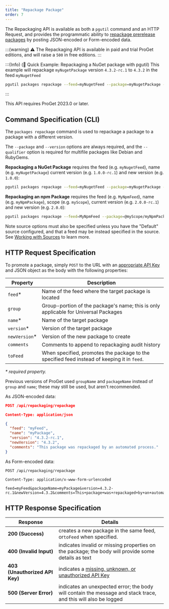 ```yaml
---
title: "Repackage Package"
order: 7
---
```


The Repackaging API is available as both a `pgutil` command and an HTTP Request, and provides the programmatic ability to [repackage prerelease packages](/docs/proget/packages/repackaging) by posting JSON-encoded or Form-encoded data.

:::(warning) 
⚠ The Repackaging API is available in paid and trial ProGet editions, and will raise a `500` in free editions.
:::

:::(Info) (🚀 Quick Example: Repackaging a NuGet package with pgutil)
This example will repackage `myNugetPackage` version `4.3.2-rc.1` to `4.3.2` in the feed `myNugetFeed`

```bash
pgutil packages repackage --feed=myNugetFeed --package=myNugetPackage --version=4.3.2-rc.1 --new-version=4.3.2
```
:::

This API requires ProGet 2023.0 or later.

## Command Specification (CLI)
The `packages repackage` command is used to repackage a package to a package with a different version.

The `--package` and `--version` options are always required, and the `--qualifier` option is required for multifile packages like Debian and RubyGems.

**Repackaging a NuGet Package** requires the feed (e.g. `myNugetFeed`), name (e.g. `myNugetPackage`) current version (e.g. `1.0.0-rc.1`) and new version (e.g. `1.0.0`):

```bash
pgutil packages repackage --feed=myNugetFeed --package=myNugetPackage --version=1.0.0-rc.1 --new-version=1.0.0
```

**Repackaging an npm Package** requires the feed (e.g. `MyNpmFeed`), name (e.g. `myNpmPackage`), scope (e.g. `myScope`), current version (e.g. `2.0.0-rc.1`) and new version (e.g. `2.0.0`):

```bash
pgutil packages repackage --feed=MyNpmFeed --package=@myScope/myNpmPackage --version=2.0.0-rc.1 --new-version=2.0.0
```

Note source options must also be specified unless you have the "Default" source configured, and that a feed may be instead specified in the source. See [Working with Sources](/docs/proget/api/pgutil#sources) to learn more.

## HTTP Request Specification

To promote a package, simply `POST` to the URL with an [appropriate API Key](/docs/proget/api/packages#authentication) and JSON object as the body with the following properties:

| Property |  Description
| --- | ---
| `feed`* | Name of the feed where the target package is located
| `group` | Group-portion of the package's name; this is only applicable for Universal Packages
| `name`* | Name of the target package
| `version`* | Version of the target package
| `newVersion`* | Version of the new package to create
| `comments` | Comments to append to repackaging audit history
| `toFeed` | When specified, promotes the package to the specified feed instead of keeping it in `feed`.

*\* required property.*

Previous versions of ProGet used `groupName` and `packageName` instead of `group` and `name`; these may still be used, but aren't recommended.

As JSON-encoded data:

```json
POST /api/repackaging/repackage

Content-Type: application/json

{
  "feed": "myFeed",
  "name": "myPackage",
  "version": "4.3.2-rc.1",
  "newVersion": "4.3.2",
  "comments": "This package was repackaged by an automated process."
}
```

As Form-encoded data:

```
POST /api/repackaging/repackage

Content-Type: application/x-www-form-urlencoded

feed=myFeed&packageName=myPackage&version=4.3.2-rc.1&newVersion=4.3.2&comments=This+package+was+repackaged+by+an+automated+process
```

## HTTP Response Specification

| Response | Details |
| --- | --- |
| **200 (Success)** | creates a new package in the same feed, or`toFeed` when specified. |
| **400 (Invalid Input)** | indicates invalid or missing properties on the package; the body will provide some details as text |
|  **403 (Unauthorized API Key)** | indicates a [missing, unknown, or unauthorized API Key](/docs/proget/api/packages#authentication) |
| **500 (Server Error)** | indicates an unexpected error; the body will contain the message and stack trace, and this will also be logged |



